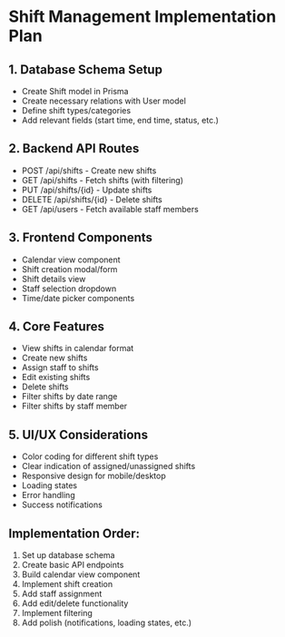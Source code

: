 # Shift Management Implementation Plan

## 1. Database Schema Setup
- Create Shift model in Prisma
- Create necessary relations with User model
- Define shift types/categories
- Add relevant fields (start time, end time, status, etc.)

## 2. Backend API Routes
- POST /api/shifts - Create new shifts
- GET /api/shifts - Fetch shifts (with filtering)
- PUT /api/shifts/{id} - Update shifts
- DELETE /api/shifts/{id} - Delete shifts
- GET /api/users - Fetch available staff members

## 3. Frontend Components
- Calendar view component
- Shift creation modal/form
- Shift details view
- Staff selection dropdown
- Time/date picker components

## 4. Core Features
- View shifts in calendar format
- Create new shifts
- Assign staff to shifts
- Edit existing shifts
- Delete shifts
- Filter shifts by date range
- Filter shifts by staff member

## 5. UI/UX Considerations
- Color coding for different shift types
- Clear indication of assigned/unassigned shifts
- Responsive design for mobile/desktop
- Loading states
- Error handling
- Success notifications

## Implementation Order:
1. Set up database schema
2. Create basic API endpoints
3. Build calendar view component
4. Implement shift creation
5. Add staff assignment
6. Add edit/delete functionality
7. Implement filtering
8. Add polish (notifications, loading states, etc.) 